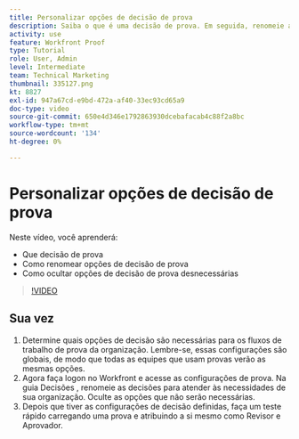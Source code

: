 ```yaml
---
title: Personalizar opções de decisão de prova
description: Saiba o que é uma decisão de prova. Em seguida, renomeie as opções de decisão de prova e oculte as opções desnecessárias nas configurações do sistema de prova.
activity: use
feature: Workfront Proof
type: Tutorial
role: User, Admin
level: Intermediate
team: Technical Marketing
thumbnail: 335127.png
kt: 8827
exl-id: 947a67cd-e9bd-472a-af40-33ec93cd65a9
doc-type: video
source-git-commit: 650e4d346e1792863930dcebafacab4c88f2a8bc
workflow-type: tm+mt
source-wordcount: '134'
ht-degree: 0%

---
```


# Personalizar opções de decisão de prova

Neste vídeo, você aprenderá:

* Que decisão de prova
* Como renomear opções de decisão de prova
* Como ocultar opções de decisão de prova desnecessárias

>[!VIDEO](https://video.tv.adobe.com/v/335127/?quality=12&learn=on)

## Sua vez

1. Determine quais opções de decisão são necessárias para os fluxos de trabalho de prova da organização. Lembre-se, essas configurações são globais, de modo que todas as equipes que usam provas verão as mesmas opções.
1. Agora faça logon no Workfront e acesse as configurações de prova. Na guia Decisões , renomeie as decisões para atender às necessidades de sua organização. Oculte as opções que não serão necessárias.
1. Depois que tiver as configurações de decisão definidas, faça um teste rápido carregando uma prova e atribuindo a si mesmo como Revisor e Aprovador.


<!--
Lean More URLs
-->
